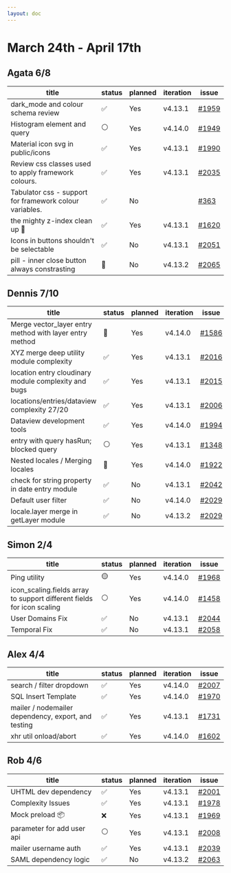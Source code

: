 ```yaml
---
layout: doc
---
```


# March 24th - April 17th

## Agata 6/8

| title                                                   | status | planned | iteration | issue                                                      |
| ------------------------------------------------------- | ------ | ------- | --------- | ---------------------------------------------------------- |
| dark_mode and colour schema review                      | ✅     | Yes     | v4.13.1   | [#1959](https://github.com/GEOLYTIX/xyz/issues/1959)       |
| Histogram element and query                             | ⚪️     | Yes     | v4.14.0   | [#1949](https://github.com/GEOLYTIX/xyz/issues/1949)       |
| Material icon svg in public/icons                       | ✅     | Yes     | v4.13.1   | [#1990](https://github.com/GEOLYTIX/xyz/issues/1990)       |
| Review css classes used to apply framework colours.     | ✅     | Yes     | v4.13.1   | [#2035](https://github.com/GEOLYTIX/xyz/issues/2035)       |
| Tabulator css - support for framework colour variables. | ✅     | No      |           | [#363](https://github.com/GEOLYTIX/xyz_plugins/issues/363) |
| the mighty z-index clean up 🧼                          | ✅     | Yes     | v4.13.1   | [#1620](https://github.com/GEOLYTIX/xyz/issues/1620)       |
| Icons in buttons shouldn't be selectable                | ✅     | No      | v4.13.1   | [#2051](https://github.com/GEOLYTIX/xyz/issues/2051)       |
| pill - inner close button always constrasting           | 👀     | No      | v4.13.2   | [#2065](https://github.com/GEOLYTIX/xyz/pull/2065)         |

## Dennis 7/10

| title                                                   | status | planned | iteration | issue                                                                        |
| ------------------------------------------------------- | ------ | ------- | --------- | ---------------------------------------------------------------------------- |
| Merge vector_layer entry method with layer entry method | 👀     | Yes     | v4.14.0   | [#1586](https://github.com/GEOLYTIX/xyz/issues/1586)                         |
| XYZ merge deep utility module complexity                | ✅     | Yes     | v4.13.1   | [#2016](https://github.com/GEOLYTIX/xyz/ishttps://www.lazyvim.org/sues/2016) |
| location entry cloudinary module complexity and bugs    | ✅     | Yes     | v4.13.1   | [#2015](https://github.com/GEOLYTIX/xyz/issues/2015)                         |
| locations/entries/dataview complexity 27/20             | ✅     | Yes     | v4.13.1   | [#2006](https://github.com/GEOLYTIX/xyz/issues/2006)                         |
| Dataview development tools                              | ✅     | Yes     | v4.14.0   | [#1994](https://github.com/GEOLYTIX/xyz/issues/1994)                         |
| entry with query hasRun; blocked query                  | ⚪️     | Yes     | v4.13.1   | [#1348](https://github.com/GEOLYTIX/xyz/issues/1348)                         |
| Nested locales / Merging locales                        | 👀     | Yes     | v4.14.0   | [#1922](https://github.com/GEOLYTIX/xyz/issues/1922)                         |
| check for string property in date entry module          | ✅     | No      | v4.13.1   | [#2042](https://github.com/GEOLYTIX/xyz/issues/2042)                         |
| Default user filter                                     | ✅     | No      | v4.14.0   | [#2029](https://github.com/GEOLYTIX/xyz/issues/2029)                         |
| locale.layer merge in getLayer module                   | ✅     | No      | v4.13.2   | [#2029](https://github.com/GEOLYTIX/xyz/issues/2061)                         |

## Simon 2/4

| title                                                                  | status | planned | iteration | issue                                                |
| ---------------------------------------------------------------------- | ------ | ------- | --------- | ---------------------------------------------------- |
| Ping utility                                                           | 🟡     | Yes     | v4.14.0   | [#1968](https://github.com/GEOLYTIX/xyz/issues/1968) |
| icon_scaling.fields array to support different fields for icon scaling | ⚪️     | Yes     | v4.14.0   | [#1458](https://github.com/GEOLYTIX/xyz/issues/1458) |
| User Domains Fix                                                       | ✅     | No      | v4.13.1   | [#2044](https://github.com/GEOLYTIX/xyz/issues/2044) |
| Temporal Fix                                                           | ✅     | No      | v4.13.1   | [#2058](https://github.com/GEOLYTIX/xyz/pull/2058)   |

## Alex 4/4

| title                                               | status | planned | iteration | issue                                                |
| --------------------------------------------------- | ------ | ------- | --------- | ---------------------------------------------------- |
| search / filter dropdown                            | ✅     | Yes     | v4.14.0   | [#2007](https://github.com/GEOLYTIX/xyz/issues/2007) |
| SQL Insert Template                                 | ✅     | Yes     | v4.14.0   | [#1970](https://github.com/GEOLYTIX/xyz/issues/1970) |
| mailer / nodemailer dependency, export, and testing | ✅     | Yes     | v4.13.1   | [#1731](https://github.com/GEOLYTIX/xyz/issues/1731) |
| xhr util onload/abort                               | ✅     | Yes     | v4.14.0   | [#1602](https://github.com/GEOLYTIX/xyz/issues/1602) |

## Rob 4/6

| title                      | status | planned | iteration | issue                                                |
| -------------------------- | ------ | ------- | --------- | ---------------------------------------------------- |
| UHTML dev dependency       | ✅     | Yes     | v4.13.1   | [#2001](https://github.com/GEOLYTIX/xyz/issues/2001) |
| Complexity Issues          | ✅     | Yes     | v4.13.1   | [#1978](https://github.com/GEOLYTIX/xyz/issues/1978) |
| Mock preload 📦            | ❌     | Yes     | v4.13.1   | [#1969](https://github.com/GEOLYTIX/xyz/issues/1969) |
| parameter for add user api | ⚪️     | Yes     | v4.13.1   | [#2008](https://github.com/GEOLYTIX/xyz/issues/2008) |
| mailer username auth       | ✅     | Yes     | v4.13.1   | [#2039](https://github.com/GEOLYTIX/xyz/issues/2039) |
| SAML dependency logic      | ✅     | No      | v4.13.2   | [#2063](https://github.com/GEOLYTIX/xyz/issues/2063) |
